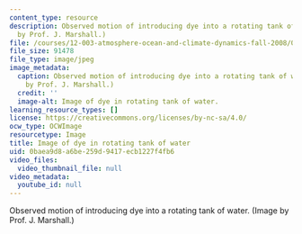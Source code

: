 ```yaml
---
content_type: resource
description: Observed motion of introducing dye into a rotating tank of water. (Image
  by Prof. J. Marshall.)
file: /courses/12-003-atmosphere-ocean-and-climate-dynamics-fall-2008/0baea9d8a6be259d9417ecb1227f4fb6_12-003f08.jpg
file_size: 91478
file_type: image/jpeg
image_metadata:
  caption: Observed motion of introducing dye into a rotating tank of water. (Image
    by Prof. J. Marshall.)
  credit: ''
  image-alt: Image of dye in rotating tank of water.
learning_resource_types: []
license: https://creativecommons.org/licenses/by-nc-sa/4.0/
ocw_type: OCWImage
resourcetype: Image
title: Image of dye in rotating tank of water
uid: 0baea9d8-a6be-259d-9417-ecb1227f4fb6
video_files:
  video_thumbnail_file: null
video_metadata:
  youtube_id: null
---
```

Observed motion of introducing dye into a rotating tank of water. (Image by Prof. J. Marshall.)